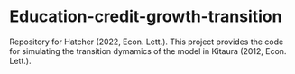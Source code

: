 # Education-credit-growth-transition
Repository for Hatcher (2022, Econ. Lett.). This project provides the code for simulating the transition dymamics of the model in Kitaura (2012, Econ. Lett.). 
